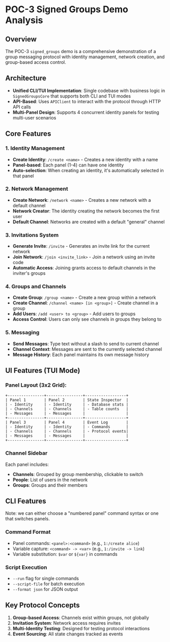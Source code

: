 # POC-3 Signed Groups Demo Analysis

## Overview
The POC-3 `signed_groups` demo is a comprehensive demonstration of a group messaging protocol with identity management, network creation, and group-based access control.

## Architecture
- **Unified CLI/TUI Implementation**: Single codebase with business logic in `SignedGroupsCore` that supports both CLI and TUI modes
- **API-Based**: Uses `APIClient` to interact with the protocol through HTTP API calls
- **Multi-Panel Design**: Supports 4 concurrent identity panels for testing multi-user scenarios

## Core Features

### 1. Identity Management
- **Create Identity**: `/create <name>` - Creates a new identity with a name
- **Panel-based**: Each panel (1-4) can have one identity
- **Auto-selection**: When creating an identity, it's automatically selected in that panel

### 2. Network Management  
- **Create Network**: `/network <name>` - Creates a new network with a default channel
- **Network Creator**: The identity creating the network becomes the first user
- **Default Channel**: Networks are created with a default "general" channel

### 3. Invitations System
- **Generate Invite**: `/invite` - Generates an invite link for the current network
- **Join Network**: `/join <invite_link>` - Join a network using an invite code
- **Automatic Access**: Joining grants access to default channels in the inviter's groups

### 4. Groups and Channels
- **Create Group**: `/group <name>` - Create a new group within a network
- **Create Channel**: `/channel <name> [in <group>]` - Create channel in a group
- **Add Users**: `/add <user> to <group>` - Add users to groups
- **Access Control**: Users can only see channels in groups they belong to

### 5. Messaging
- **Send Messages**: Type text without a slash to send to current channel
- **Channel Context**: Messages are sent to the currently selected channel
- **Message History**: Each panel maintains its own message history

## UI Features (TUI Mode)

### Panel Layout (3x2 Grid):
```
+----------------+----------------+------------------+
| Panel 1        | Panel 2        | State Inspector  |
| - Identity     | - Identity     | - Database stats |
| - Channels     | - Channels     | - Table counts   |
| - Messages     | - Messages     |                  |
+----------------+----------------+------------------+
| Panel 3        | Panel 4        | Event Log        |
| - Identity     | - Identity     | - Commands       |
| - Channels     | - Channels     | - Protocol events|
| - Messages     | - Messages     |                  |
+----------------+----------------+------------------+
```

### Channel Sidebar
Each panel includes:
- **Channels**: Grouped by group membership, clickable to switch
- **People**: List of users in the network
- **Groups**: Groups and their members

## CLI Features

Note: we can either choose a "numbered panel" command syntax or one that switches panels. 

### Command Format
- Panel commands: `<panel>:<command>` (e.g., `1:/create alice`)
- Variable capture: `<command> -> <var>` (e.g., `1:/invite -> link`)
- Variable substitution: `$var` or `${var}` in commands

### Script Execution
- `--run` flag for single commands
- `--script-file` for batch execution
- `--format json` for JSON output

## Key Protocol Concepts
1. **Group-based Access**: Channels exist within groups, not globally
2. **Invitation System**: Network access requires invites
3. **Multi-Identity Testing**: Designed for testing protocol interactions
4. **Event Sourcing**: All state changes tracked as events